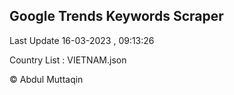 

## Google Trends Keywords Scraper 
 
Last Update 16-03-2023 , 09:13:26

Country List :
VIETNAM.json



© Abdul Muttaqin 

